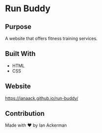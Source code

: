 # Run Buddy

## Purpose
A website that offers fitness training services.

## Built With
* HTML
* CSS

## Website
https://ianaack.github.io/run-buddy/

## Contribution
Made with ❤️ by Ian Ackerman
